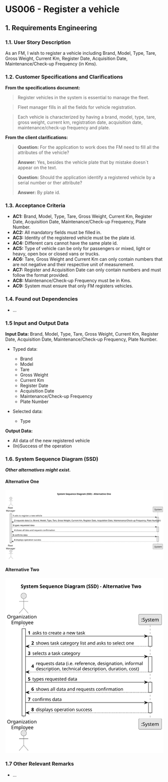 # US006 - Register a vehicle


## 1. Requirements Engineering

### 1.1. User Story Description

As an FM, I wish to register a vehicle including Brand, Model, Type, Tare, Gross Weight, Current Km, Register Date, Acquisition Date, Maintenance/Check-up Frequency (in Kms).


### 1.2. Customer Specifications and Clarifications

**From the specifications document:**

>	Register vehicles in the system is essential to manage the fleet.

>	Fleet manager fills in all the fields for vehicle registration.

>   Each vehicle is characterized by having a brand, model, type, tare, gross weight, current km, registration date, acquisition date, maintenance/check-up frequency and plate.

**From the client clarifications:**

> **Question:** For the application to work does the FM need to fill all the attributes of the vehicle?
>
> **Answer:** Yes, besides the vehicle plate that by mistake doesn`t appear on the text.

> **Question:** Should the application identify a registered vehicle by a serial number or ther attribute?
>
> **Answer:** By plate id.

### 1.3. Acceptance Criteria

* **AC1:** Brand, Model, Type, Tare, Gross Weight, Current Km, Register Date, Acquisition Date, Maintenance/Check-up Frequency, Plate Number.
* **AC2:** All mandatory fields must be filled in.
* **AC3:** Identity of the registered vehicle must be the plate id.
* **AC4:** Different cars cannot have the same plate id.
* **AC5:** Type of vehicle can be only for passengers or mixed, light or heavy, open box or closed vans or trucks.
* **AC6:** Tare, Gross Weight and Current Km can only contain numbers that are not negative and their respective unit of measurement.
* **AC7:** Register and Acquisition Date can only contain numbers and must follow the format provided.
* **AC8:** Maintenance/Check-up Frequency must be in Kms.
* **AC9:** System must ensure that only FM registers vehicles.

### 1.4. Found out Dependencies

* ...

### 1.5 Input and Output Data

**Input Data:**
Brand, Model, Type, Tare, Gross Weight, Current Km, Register Date, Acquisition Date, Maintenance/Check-up Frequency, Plate Number.
* Typed data:
  * Brand
  * Model
  * Tare
  * Gross Weight
  * Current Km
  * Register Date
  * Acquisition Date
  * Maintenance/Check-up Frequency
  * Plate Number

* Selected data:
  * Type

**Output Data:**

* All data of the new registered vehicle 
* (In)Success of the operation

### 1.6. System Sequence Diagram (SSD)

**_Other alternatives might exist._**

#### Alternative One

![System Sequence Diagram - Alternative One](svg/us006-system-sequence-diagram-alternative-one.svg)

#### Alternative Two

![System Sequence Diagram - Alternative Two](svg/us006-system-sequence-diagram-alternative-two.svg)

### 1.7 Other Relevant Remarks

* ...